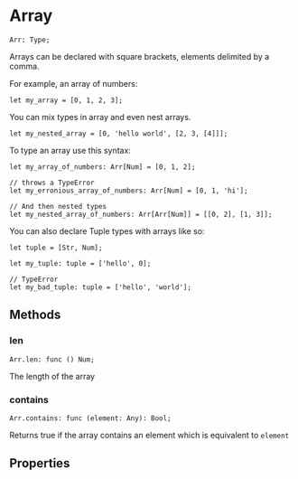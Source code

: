 # Array

```
Arr: Type;
```

Arrays can be declared with square brackets, elements delimited by a comma.

For example, an array of numbers:
```
let my_array = [0, 1, 2, 3];
```

You can mix types in array and even nest arrays.
```
let my_nested_array = [0, 'hello world', [2, 3, [4]]];
```

To type an array use this syntax:
```
let my_array_of_numbers: Arr[Num] = [0, 1, 2];

// throws a TypeError
let my_erronious_array_of_numbers: Arr[Num] = [0, 1, 'hi'];

// And then nested types
let my_nested_array_of_numbers: Arr[Arr[Num]] = [[0, 2], [1, 3]];
```


You can also declare Tuple types with arrays like so:

```
let tuple = [Str, Num];

let my_tuple: tuple = ['hello', 0];

// TypeError
let my_bad_tuple: tuple = ['hello', 'world'];

```

## Methods

### len
```
Arr.len: func () Num;
```
The length of the array

### contains
```
Arr.contains: func (element: Any): Bool;
```
Returns true if the array contains an element which is equivalent to `element`

## Properties

